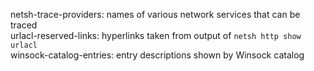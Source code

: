 netsh-trace-providers: names of various network services that can be traced  
urlacl-reserved-links: hyperlinks taken from output of `netsh http show urlacl`  
winsock-catalog-entries: entry descriptions shown by Winsock catalog   

